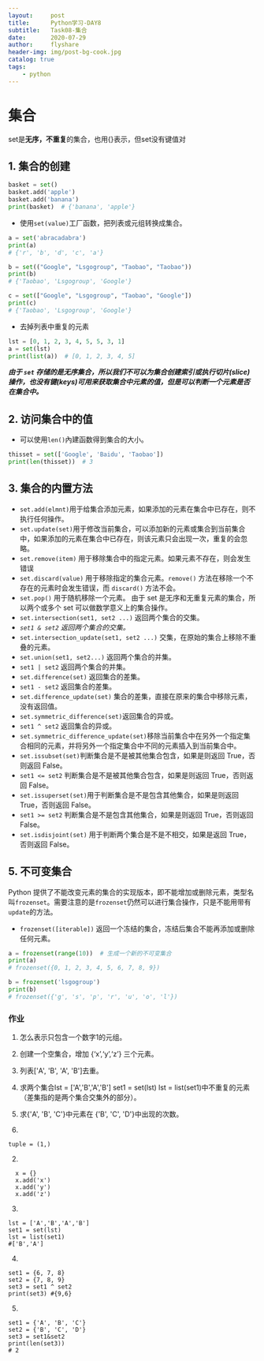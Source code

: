 ```yaml
---
layout:     post
title:      Python学习-DAY8
subtitle:   Task08-集合
date:       2020-07-29
author:     flyshare
header-img: img/post-bg-cook.jpg
catalog: true
tags:
    - python
---
```


# 集合

set是**无序，不重复**的集合，也用{}表示，但set没有键值对

## 1. 集合的创建

```python
basket = set()
basket.add('apple')
basket.add('banana')
print(basket)  # {'banana', 'apple'}
```
- 使用`set(value)`工厂函数，把列表或元组转换成集合。

```python
a = set('abracadabra')
print(a)  
# {'r', 'b', 'd', 'c', 'a'}

b = set(("Google", "Lsgogroup", "Taobao", "Taobao"))
print(b)  
# {'Taobao', 'Lsgogroup', 'Google'}

c = set(["Google", "Lsgogroup", "Taobao", "Google"])
print(c)  
# {'Taobao', 'Lsgogroup', 'Google'}
```
- 去掉列表中重复的元素
```python
lst = [0, 1, 2, 3, 4, 5, 5, 3, 1]
a = set(lst)
print(list(a))  # [0, 1, 2, 3, 4, 5]
```
***由于 `set` 存储的是无序集合，所以我们不可以为集合创建索引或执行切片(slice)操作，也没有键(keys)可用来获取集合中元素的值，但是可以判断一个元素是否在集合中。***

## 2. 访问集合中的值
- 可以使用`len()`內建函数得到集合的大小。
```python
thisset = set(['Google', 'Baidu', 'Taobao'])
print(len(thisset))  # 3
```

## 3. 集合的内置方法
- `set.add(elmnt)`用于给集合添加元素，如果添加的元素在集合中已存在，则不执行任何操作。
- `set.update(set)`用于修改当前集合，可以添加新的元素或集合到当前集合中，如果添加的元素在集合中已存在，则该元素只会出现一次，重复的会忽略。
- `set.remove(item)` 用于移除集合中的指定元素。如果元素不存在，则会发生错误
- `set.discard(value)` 用于移除指定的集合元素。`remove()` 方法在移除一个不存在的元素时会发生错误，而 `discard()` 方法不会。
- `set.pop()` 用于随机移除一个元素。
由于 set 是无序和无重复元素的集合，所以两个或多个 set 可以做数学意义上的集合操作。
- `set.intersection(set1, set2 ...)` 返回两个集合的交集。
- *`set1 & set2` 返回两个集合的交集。*
- `set.intersection_update(set1, set2 ...)` 交集，在原始的集合上移除不重叠的元素。
- `set.union(set1, set2...)` 返回两个集合的并集。
- `set1 | set2` 返回两个集合的并集。
- `set.difference(set)` 返回集合的差集。
- `set1 - set2` 返回集合的差集。
- `set.difference_update(set)` 集合的差集，直接在原来的集合中移除元素，没有返回值。
- `set.symmetric_difference(set)`返回集合的异或。
- `set1 ^ set2` 返回集合的异或。
- `set.symmetric_difference_update(set)`移除当前集合中在另外一个指定集合相同的元素，并将另外一个指定集合中不同的元素插入到当前集合中。
- `set.issubset(set)`判断集合是不是被其他集合包含，如果是则返回 True，否则返回 False。
- `set1 <= set2` 判断集合是不是被其他集合包含，如果是则返回 True，否则返回 False。
- `set.issuperset(set)`用于判断集合是不是包含其他集合，如果是则返回 True，否则返回 False。
- `set1 >= set2` 判断集合是不是包含其他集合，如果是则返回 True，否则返回 False。
- `set.isdisjoint(set)` 用于判断两个集合是不是不相交，如果是返回 True，否则返回 False。

## 5. 不可变集合
Python 提供了不能改变元素的集合的实现版本，即不能增加或删除元素，类型名叫`frozenset`。需要注意的是`frozenset`仍然可以进行集合操作，只是不能用带有`update`的方法。

- `frozenset([iterable])` 返回一个冻结的集合，冻结后集合不能再添加或删除任何元素。


```python
a = frozenset(range(10))  # 生成一个新的不可变集合
print(a)  
# frozenset({0, 1, 2, 3, 4, 5, 6, 7, 8, 9})

b = frozenset('lsgogroup')
print(b)  
# frozenset({'g', 's', 'p', 'r', 'u', 'o', 'l'})
```


### 作业
1. 怎么表示只包含⼀个数字1的元组。
2. 创建一个空集合，增加 {‘x’,‘y’,‘z’} 三个元素。
3. 列表['A', 'B', 'A', 'B']去重。
4. 求两个集合lst = ['A','B','A','B']
set1 = set(lst)
lst = list(set1)中不重复的元素（差集指的是两个集合交集外的部分）。
5. 求{'A', 'B', 'C'}中元素在 {'B', 'C', 'D'}中出现的次数。


1.

`tuple = (1,)`


2. 
```
  x = {}
  x.add('x')
  x.add('y')
  x.add('z')
```
3.
```
lst = ['A','B','A','B']
set1 = set(lst)
lst = list(set1)
#['B','A']
```

4.
```
set1 = {6, 7, 8}
set2 = {7, 8, 9}
set3 = set1 ^ set2
print(set3) #{9,6}
```

5.
```
set1 = {'A', 'B', 'C'} 
set2 = {'B', 'C', 'D'}
set3 = set1&set2
print(len(set3))
# 2
```